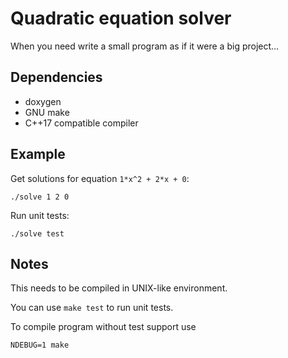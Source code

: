 Quadratic equation solver
=========================

When you need write a small program as if it were a big project...

## Dependencies

* doxygen
* GNU make
* C++17 compatible compiler

## Example

Get solutions for equation `1*x^2 + 2*x + 0`:

	./solve 1 2 0

Run unit tests:

	./solve test

## Notes

This needs to be compiled in UNIX-like environment.

You can use `make test` to run unit tests.

To compile program without test support use

    NDEBUG=1 make
